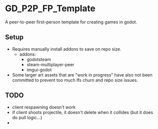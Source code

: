 # GD_P2P_FP_Template
A peer-to-peer first-person template for creating games in godot.

## Setup
* Requires manually install addons to save on repo size.
  * addons:
	* godotsteam
	* steam-multiplayer-peer
	* imgui-godot
* Some larger art assets that are "work in progress" have also not been committed to prevent too much lfs churn and repo size issues.


## TODO
* client respawning doesn't work
* if client shoots projectile, it doesn't delete when it collides (but it does do pull logic...)
* 
